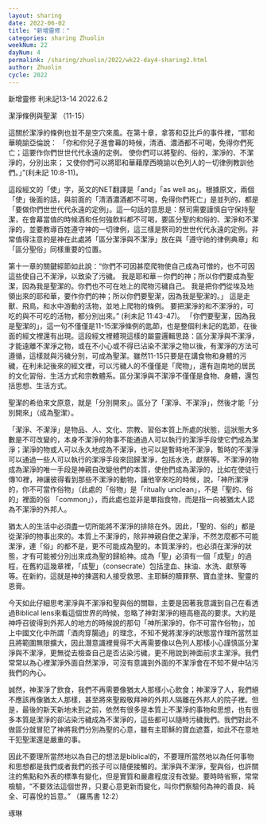 ```yaml
---
layout: sharing
date: 2022-06-02
title: "新增靈修："
categories: sharing Zhuolin
weekNum: 22
dayNum: 4
permalink: /sharing/zhuolin/2022/wk22-day4-sharing2.html
author: Zhuolin
cycle: 2022
---  
```

新增靈修 利未記13-14
2022.6.2


潔淨條例與聖潔 （11-15）

這關於潔淨的條例也並不是空穴來風。在第十章，拿答和亞比戶的事件裡，“耶和華曉諭亞倫說： 「你和你兒子進會幕的時候，清酒、濃酒都不可喝，免得你們死亡；這要作你們世世代代永遠的定例。 使你們可以將聖的、俗的，潔淨的、不潔淨的，分別出來； 又使你們可以將耶和華藉摩西曉諭以色列人的一切律例教訓他們。」”‭‭(利未記‬ ‭10:8-11)。

這段經文的「使」字，英文的NET翻譯是「and」「as well as」。根據原文，兩個「使」後面的話，與前面的「清酒濃酒都不可喝，免得你們死亡」是並列的，都是「要做你們世世代代永遠的定例」。這一句話的意思是：祭司需要謹慎自守保持聖潔，在會幕當值的時候酒和任何強飲料都不可喝，要區分聖的和俗的、潔淨和不潔淨的，並要教導百姓遵守神的一切律例，這三樣是祭司的世世代代永遠的定例。非常值得注意的是神在此處將「區分潔淨與不潔淨」放在與「遵守祂的律例典章」和「區分聖俗」同樣重要的位置。

第十一章的關鍵經節如此說：“你們不可因甚麼爬物使自己成為可憎的，也不可因這些使自己不潔淨，以致染了污穢。 我是耶和華－你們的神；所以你們要成為聖潔，因為我是聖潔的。你們也不可在地上的爬物污穢自己。 我是把你們從埃及地領出來的耶和華，要作你們的神；所以你們要聖潔，因為我是聖潔的。」 這是走獸、飛鳥，和水中游動的活物，並地上爬物的條例。 要把潔淨的和不潔淨的，可吃的與不可吃的活物，都分別出來。”
‭‭(利未記‬ ‭11:43-47)。 「你們要聖潔，因為我是聖潔的」，這一句不僅僅是11-15潔淨條例的匙節，也是整個利未記的匙節，在後面的經文裡還有出現。這段經文裡體現這樣的屬靈邏輯思路：區分潔淨與不潔淨，才能遠離不潔淨之物，或在不小心或不得已沾染不潔淨之物以後，有潔淨的方法可遵循，這樣就與污穢分別，可成為聖潔。雖然11-15只要是在講食物和身體的污穢，在利未記後來的經文裡，可以污穢人的不僅僅是「爬物」，還有迦南地的居民的文化習俗、生活方式和宗教體系。區分潔淨與不潔淨不僅僅是食物、身體，還包括思想、生活方式。

聖潔的希伯來文原意，就是「分別開來」。區分了「潔淨、不潔淨」，然後才能「分別開來」（成為聖潔）。

「潔淨、不潔淨」是物品、人、文化、宗教、習俗本質上所處的狀態，這狀態大多數是不可改變的，本身不潔淨的物事不能通過人可以執行的潔淨手段使它們成為潔淨；潔淨的物或人可以永久地成為不潔淨，也可以是暫時地不潔淨，暫時的不潔淨可以通過一些人可以執行的潔淨手段來回歸潔淨，包括水洗，獻祭等。不潔淨的物成為潔淨的唯一手段是神親自改變他們的本質，使他們成為潔淨的，比如在使徒行傳10裡，神讓彼得看到那些不潔淨的動物，讓他宰來吃的時候，說，「神所潔淨的，你不可當作俗物」（此處的「俗物」是「ritually unclean」，不是「聖的、俗的」裡面的俗 「common」），而此處也並非是單指食物，而是指一向被猶太人認為不潔淨的外邦人。

猶太人的生活中必須盡一切所能將不潔淨的排除在外。因此，「聖的、俗的」都是從潔淨的物事出來的。本質上不潔淨的，除非神親自使之潔淨，不然怎麼都不可能潔淨，連「俗」的都不是，更不可能成為聖的。本質潔淨的，也必須在潔淨的狀態，才有可能被分別出來成為聖的歸給神。成為「聖」必須有一個「成聖」的過程，在舊約這幾章裡，「成聖」（consecrate）包括塗血、抹油、水洗、獻祭等等。在新約，這就是神的揀選和人接受救恩、主耶穌的贖罪祭、寶血塗抹、聖靈的恩膏。

今天如此仔細思考潔淨與不潔淨和聖與俗的關聯，主要是因著我意識到自己在看透過Biblical lens來看這個世界的時候，忽略了神對潔淨的極高極高的要求。大約是神呼召彼得到外邦人的地方的時候說的那句「神所潔淨的，你不可當作俗物」，加上中國文化中所謂「酒肉穿腸過」的理念，不知不覺將潔淨的狀態當作理所當然並且將範圍無限擴大，因此潛意識裡覺得不大再需要像以色列人那樣小心謹慎區分潔淨與不潔淨，更無從去檢查自己是否沾染污穢，更不用說到神面前求主潔淨。我們常常以為心裡潔淨外面自然潔淨，可沒有意識到外面的不潔淨會在不知不覺中玷污我們的內心。

誠然，神潔淨了飲食，我們不再需要像猶太人那樣小心飲食；神潔淨了人，我們絕不應該再像猶太人那樣，甚至將來聖殿敬拜神的外邦人隔離在外邦人的院子裡。但是，最後的新天新地未到之前，依然有很多是本質上不潔淨的事物和思想，也有很多本質是潔淨的卻沾染污穢成為不潔淨的，這些都可以隨時污穢我們。我們對此不做區分就冒犯了神將我們分別為聖的心意，雖有主耶穌的寶血遮蓋，如此不在意地干犯聖潔還是嚴重的事。

因此不要理所當然地以為自己的想法是biblical的，不要理所當然地以為任何事物和思想都是我們或者我們的孩子可以隨便接觸的。潔淨與不潔淨，聖與俗，也許關注的焦點和外表的標準有變化，但是實質和嚴肅程度沒有改變。要時時省察，常常檢驗，“不要效法這個世界，只要心意更新而變化，叫你們察驗何為神的善良、純全、可喜悅的旨意。”
‭（羅馬書‬ ‭12:2‬）

琢琳



